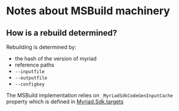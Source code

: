 # Notes about MSBuild machinery

## How is a rebuild determined?

Rebuilding is determined by:
* the hash of the version of myriad
* reference paths
* `--inputfile`
* `--outputfile`
* `--configkey`

The MSBuild implementation relies on `_MyriadSdkCodeGenInputCache` property which is defined in [Myriad.Sdk.targets](./src/Myriad.Sdk/build/Myriad.Sdk.targets)
